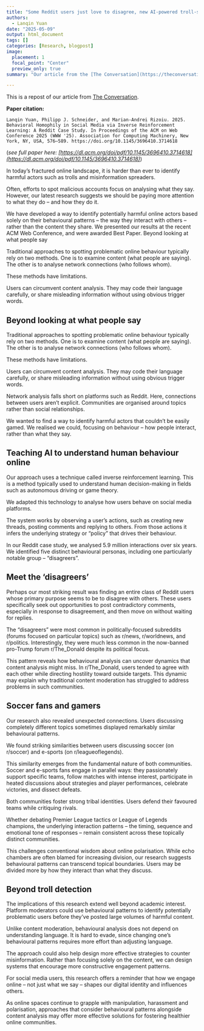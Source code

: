 ```yaml
---
title: "Some Reddit users just love to disagree, new AI-powered troll-spotting algorithm finds"
authors:
  - Lanqin Yuan
date: "2025-05-09"
output: html_document
tags: []
categories: [Research, blogpost]
image:
  placement: 1
  focal_point: "Center"
  preview_only: true
summary: "Our article from the [The Conversation](https://theconversation.com/some-reddit-users-just-love-to-disagree-new-ai-powered-troll-spotting-algorithm-finds-255879) from our paper presented at WWW'25."

---
```

This is a repost of our article from [The Conversation](https://theconversation.com/some-reddit-users-just-love-to-disagree-new-ai-powered-troll-spotting-algorithm-finds-255879).

**Paper citation:**
```
Lanqin Yuan, Philipp J. Schneider, and Marian-Andrei Rizoiu. 2025. Behavioral Homophily in Social Media via Inverse Reinforcement Learning: A Reddit Case Study. In Proceedings of the ACM on Web Conference 2025 (WWW '25). Association for Computing Machinery, New York, NY, USA, 576–589. https://doi.org/10.1145/3696410.3714618
```
(_see full paper here: [https://dl.acm.org/doi/pdf/10.1145/3696410.3714618](https://dl.acm.org/doi/pdf/10.1145/3696410.3714618)_)

In today’s fractured online landscape, it is harder than ever to identify harmful actors such as trolls and misinformation spreaders.

Often, efforts to spot malicious accounts focus on analysing what they say. However, our latest research suggests we should be paying more attention to what they do – and how they do it.

We have developed a way to identify potentially harmful online actors based solely on their behavioural patterns – the way they interact with others – rather than the content they share. We presented our results at the recent ACM Web Conference, and were awarded Best Paper.
Beyond looking at what people say

Traditional approaches to spotting problematic online behaviour typically rely on two methods. One is to examine content (what people are saying). The other is to analyse network connections (who follows whom).

These methods have limitations.

Users can circumvent content analysis. They may code their language carefully, or share misleading information without using obvious trigger words. 


## Beyond looking at what people say

Traditional approaches to spotting problematic online behaviour typically rely on two methods. One is to examine content (what people are saying). The other is to analyse network connections (who follows whom).

These methods have limitations.

Users can circumvent content analysis. They may code their language carefully, or share misleading information without using obvious trigger words. 

Network analysis falls short on platforms such as Reddit. Here, connections between users aren’t explicit. Communities are organised around topics rather than social relationships.

We wanted to find a way to identify harmful actors that couldn’t be easily gamed. We realised we could, focusing on behaviour – how people interact, rather than what they say.

## Teaching AI to understand human behaviour online

Our approach uses a technique called inverse reinforcement learning. This is a method typically used to understand human decision-making in fields such as autonomous driving or game theory.

We adapted this technology to analyse how users behave on social media platforms.

The system works by observing a user’s actions, such as creating new threads, posting comments and replying to others. From those actions it infers the underlying strategy or “policy” that drives their behaviour.

In our Reddit case study, we analysed 5.9 million interactions over six years. We identified five distinct behavioural personas, including one particularly notable group – “disagreers”.

## Meet the ‘disagreers’

Perhaps our most striking result was finding an entire class of Reddit users whose primary purpose seems to be to disagree with others. These users specifically seek out opportunities to post contradictory comments, especially in response to disagreement, and then move on without waiting for replies.

The “disagreers” were most common in politically-focused subreddits (forums focused on particular topics) such as r/news, r/worldnews, and r/politics. Interestingly, they were much less common in the now-banned pro-Trump forum r/The_Donald despite its political focus.

This pattern reveals how behavioural analysis can uncover dynamics that content analysis might miss. In r/The_Donald, users tended to agree with each other while directing hostility toward outside targets. This dynamic may explain why traditional content moderation has struggled to address problems in such communities.

## Soccer fans and gamers

Our research also revealed unexpected connections. Users discussing completely different topics sometimes displayed remarkably similar behavioural patterns.

We found striking similarities between users discussing soccer (on r/soccer) and e-sports (on r/leagueoflegends).

This similarity emerges from the fundamental nature of both communities. Soccer and e-sports fans engage in parallel ways: they passionately support specific teams, follow matches with intense interest, participate in heated discussions about strategies and player performances, celebrate victories, and dissect defeats. 

Both communities foster strong tribal identities. Users defend their favoured teams while critiquing rivals.

Whether debating Premier League tactics or League of Legends champions, the underlying interaction patterns – the timing, sequence and emotional tone of responses – remain consistent across these topically distinct communities.

This challenges conventional wisdom about online polarisation. While echo chambers are often blamed for increasing division, our research suggests behavioural patterns can transcend topical boundaries. Users may be divided more by how they interact than what they discuss.

## Beyond troll detection

The implications of this research extend well beyond academic interest. Platform moderators could use behavioural patterns to identify potentially problematic users before they’ve posted large volumes of harmful content.

Unlike content moderation, behavioural analysis does not depend on understanding language. It is hard to evade, since changing one’s behavioural patterns requires more effort than adjusting language.

The approach could also help design more effective strategies to counter misinformation. Rather than focusing solely on the content, we can design systems that encourage more constructive engagement patterns.

For social media users, this research offers a reminder that how we engage online – not just what we say – shapes our digital identity and influences others.

As online spaces continue to grapple with manipulation, harassment and polarisation, approaches that consider behavioural patterns alongside content analysis may offer more effective solutions for fostering healthier online communities.



